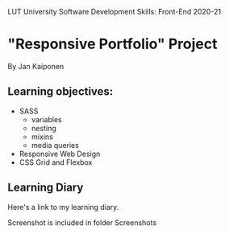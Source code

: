 LUT University
Software Development Skills: Front-End 2020-21
# "Responsive Portfolio" Project


By Jan Kaiponen

## Learning objectives:
* SASS
  * variables
  * nesting
  * mixins
  * media queries
* Responsive Web Design
* CSS Grid and Flexbox

## Learning Diary

Here's a link to my learning diary.




Screenshot is included in folder Screenshots


